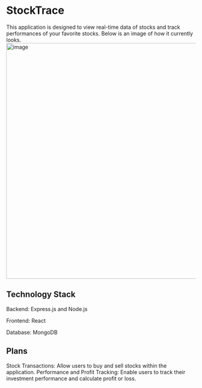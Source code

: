 # StockTrace
This application is designed to view real-time data of stocks and track performances of your favorite stocks. Below is an image of how it currently looks. <br>
<img width="628" alt="image" src="https://github.com/XChen601/StockTrace/assets/72898664/3060a294-1b23-41ad-8935-2f237c2a98c6">


## Technology Stack
Backend: Express.js and Node.js

Frontend: React

Database: MongoDB

## Plans
Stock Transactions: Allow users to buy and sell stocks within the application.
Performance and Profit Tracking: Enable users to track their investment performance and calculate profit or loss.

